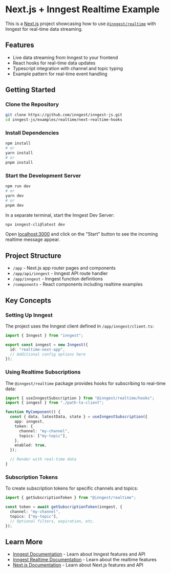 # Next.js + Inngest Realtime Example

This is a [Next.js](https://nextjs.org/) project showcasing how to use [`@inngest/realtime`](https://npm.im/@inngest/realtime) with Inngest for real-time data streaming.

## Features

- Live data streaming from Inngest to your frontend
- React hooks for real-time data updates
- Typescript integration with channel and topic typing
- Example pattern for real-time event handling

## Getting Started

### Clone the Repository

```bash
git clone https://github.com/inngest/inngest-js.git
cd inngest-js/examples/realtime/next-realtime-hooks
```

### Install Dependencies

```bash
npm install
# or
yarn install
# or
pnpm install
```

### Start the Development Server

```bash
npm run dev
# or
yarn dev
# or
pnpm dev
```

In a separate terminal, start the Inngest Dev Server:

```bash
npx inngest-cli@latest dev
```

Open [localhost:3000](http://localhost:3000) and click on the "Start" button to see the incoming realtime message appear.

## Project Structure

- `/app` - Next.js app router pages and components
- `/app/api/inngest` - Inngest API route handler
- `/app/inngest` - Inngest function definitions
- `/components` - React components including realtime examples

## Key Concepts

### Setting Up Inngest

The project uses the Inngest client defined in `/app/inngest/client.ts`:

```typescript
import { Inngest } from "inngest";

export const inngest = new Inngest({
  id: "realtime-next-app",
  // Additional config options here
});
```

### Using Realtime Subscriptions

The `@inngest/realtime` package provides hooks for subscribing to real-time data:

```typescript
import { useInngestSubscription } from "@inngest/realtime/hooks";
import { inngest } from "./path-to-client";

function MyComponent() {
  const { data, latestData, state } = useInngestSubscription({
    app: inngest,
    token: {
      channel: "my-channel",
      topics: ["my-topic"],
    },
    enabled: true,
  });

  // Render with real-time data
}
```

### Subscription Tokens

To create subscription tokens for specific channels and topics:

```typescript
import { getSubscriptionToken } from "@inngest/realtime";

const token = await getSubscriptionToken(inngest, {
  channel: "my-channel",
  topics: ["my-topic"],
  // Optional filters, expiration, etc.
});
```

## Learn More

- [Inngest Documentation](https://www.inngest.com/docs) - Learn about Inngest features and API
- [Inngest Realtime Documentation](https://www.inngest.com/docs/features/realtime) - Learn about the realtime features
- [Next.js Documentation](https://nextjs.org/docs) - Learn about Next.js features and API
